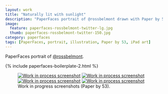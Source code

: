 ```yaml
---
layout: work
title: "Naturally lit with sunlight"
description: "PaperFaces portrait of @rossbelmont drawn with Paper by 53 on an iPad."
image: 
  feature: paperfaces-rossbelmont-twitter-lg.jpg
  thumb: paperfaces-rossbelmont-twitter-150.jpg
category: paperfaces
tags: [PaperFaces, portrait, illustration, Paper by 53, iPad art]
---
```


PaperFaces portrait of [@rossbelmont](http://twitter.com/rossbelmont).

{% include paperfaces-boilerplate-2.html %}

<figure class="half">
	<a href="{{ site.url }}/images/paperfaces-rossbelmont-process-1-lg.jpg"><img src="{{ site.url }}/images/paperfaces-rossbelmont-process-1-600.jpg" alt="Work in process screenshot"></a>
	<a href="{{ site.url }}/images/paperfaces-rossbelmont-process-2-lg.jpg"><img src="{{ site.url }}/images/paperfaces-rossbelmont-process-2-600.jpg" alt="Work in process screenshot"></a>
	<a href="{{ site.url }}/images/paperfaces-rossbelmont-process-3-lg.jpg"><img src="{{ site.url }}/images/paperfaces-rossbelmont-process-3-600.jpg" alt="Work in process screenshot"></a>
	<a href="{{ site.url }}/images/paperfaces-rossbelmont-process-4-lg.jpg"><img src="{{ site.url }}/images/paperfaces-rossbelmont-process-4-600.jpg" alt="Work in process screenshot"></a>
	<figcaption>Work in progress screenshots (Paper by 53).</figcaption>
</figure>